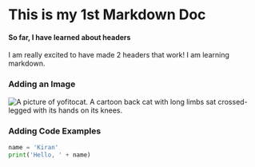 # This is my 1st Markdown Doc
#### So far, I have learned about headers
I am really excited to have made 2 headers that work! I am learning markdown.

### Adding an Image
![A picture of yofitocat. A cartoon back cat with long limbs sat crossed-legged with its hands on its knees.](https://octodex.github.com/images/yogitocat.png)

### Adding Code Examples
``` python
name = 'Kiran'
print('Hello, ' + name)
```
